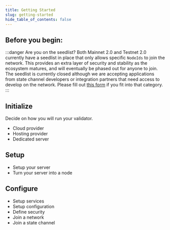 ```yaml
---
title: Getting Started
slug: getting-started
hide_table_of_contents: false
---
```


## Before you begin:

:::danger Are you on the seedlist?
Both Mainnet 2.0 and Testnet 2.0 currently have a seedlist in place that only allows specific `NodeIds` to join the network. This provides an extra layer of security and stability as the ecosystem matures, and will eventually be phased out for anyone to join. The seedlist is currently closed although we are accepting applications from state channel developers or integration partners that need access to develop on the network. Please fill out [this form](https://airtable.com/shroR5bXszQXdh6dn) if you fit into that category.
:::
## Initialize

Decide on how you will run your validator.

- Cloud provider
- Hosting provider
- Dedicated server

## Setup

- Setup your server
- Turn your server into a node

## Configure

- Setup services
- Setup configuration
- Define security
- Join a network
- Join a state channel